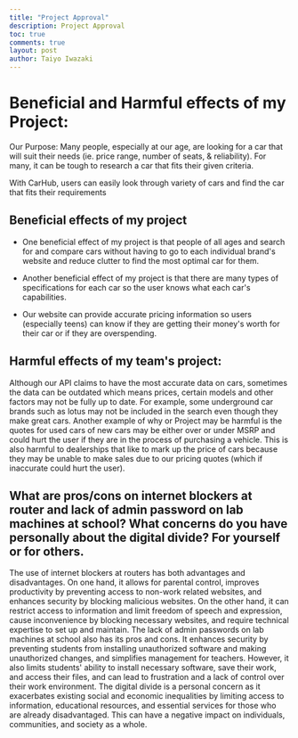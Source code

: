 ```yaml
---
title: "Project Approval"
description: Project Approval
toc: true
comments: true
layout: post
author: Taiyo Iwazaki
---
```


# Beneficial and Harmful effects of my Project:

Our Purpose: Many people, especially at our age, are looking for a car that will suit their needs (ie. price range, number of seats, & reliability). For many, it can be tough to research a car that fits their given criteria.

With CarHub, users can easily look through variety of cars and find the car that fits their requirements

## Beneficial effects of my project

- One beneficial effect of my project is that people of all ages and search for and compare cars without having to go to each individual brand's website and reduce clutter to find the most optimal car for them.

- Another beneficial effect of my project is that there are many types of specifications for each car so the user knows what each car's capabilities.

- Our website can provide accurate pricing information so users (especially teens) can know if they are getting their money's worth for their car or if they are overspending.

## Harmful effects of my team's project:

Although our API claims to have the most accurate data on cars, sometimes the data can be outdated which means prices, certain models and other factors may not be fully up to date. For example, some underground car brands such as lotus may not be included in the search even though they make great cars. Another example of why or Project may be harmful is the quotes for used cars of new cars may be either over or under MSRP and could hurt the user if they are in the process of purchasing a vehicle. This is also harmful to dealerships that like to mark up the price of cars because they may be unable to make sales due to our pricing quotes (which if inaccurate could hurt the user).

## What are pros/cons on internet blockers at router and lack of admin password on lab machines at school? What concerns do you have personally about the digital divide?  For yourself or for others.

The use of internet blockers at routers has both advantages and disadvantages. On one hand, it allows for parental control, improves productivity by preventing access to non-work related websites, and enhances security by blocking malicious websites. On the other hand, it can restrict access to information and limit freedom of speech and expression, cause inconvenience by blocking necessary websites, and require technical expertise to set up and maintain. The lack of admin passwords on lab machines at school also has its pros and cons. It enhances security by preventing students from installing unauthorized software and making unauthorized changes, and simplifies management for teachers. However, it also limits students' ability to install necessary software, save their work, and access their files, and can lead to frustration and a lack of control over their work environment. The digital divide is a personal concern as it exacerbates existing social and economic inequalities by limiting access to information, educational resources, and essential services for those who are already disadvantaged. This can have a negative impact on individuals, communities, and society as a whole.



